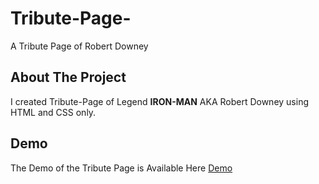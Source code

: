 # Tribute-Page-
A Tribute Page of Robert Downey
## About The Project
 I created Tribute-Page of Legend <b>IRON-MAN</b> AKA Robert Downey using HTML and CSS only.

## Demo 
The Demo of the Tribute Page is Available Here 
[Demo](https://iron-man-tribute-page.netlify.app/)

